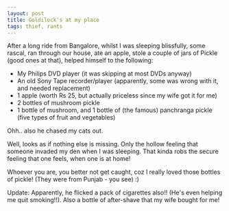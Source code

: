 ```yaml
---
layout: post
title: Goldilock's at my place
tags: thief, rants
---
```


After a long ride from Bangalore, whilst I was sleeping blissfully, some rascal, ran through our house, ate an apple, stole a couple of jars of Pickle (good ones at that), helped himself to the following:

* My Philips DVD player (it was skipping at most DVDs anyway)
* An old Sony Tape recorder/player (apparently, some was wrong with it, and needed replacement)
* 1 apple (worth Rs 25, but actually priceless since my wife got it for me)
* 2 bottles of mushroom pickle
* 1 bottle of mushroom, and 1 bottle of (the famous) panchranga pickle (five types of fruit and vegetables)

Ohh.. also he chased my cats out.

Well, looks as if nothing else is missing. Only the hollow feeling that someone invaded my den when I was sleeping. That kinda robs the secure feeling that one feels, when one is at home!

Whoever you are, you better not get caught, coz I really loved those bottles of pickle! (They were from Punjab - you see) :)

Update: Apparently, he flicked a pack of cigarettes also!! (He's even helping me quit smoking!!). Also a bottle of after-shave that my wife bought for me!

